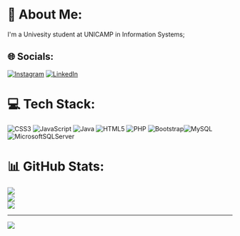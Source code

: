 # 💫 About Me:
I'm a Univesity student at UNICAMP in Information Systems;


## 🌐 Socials:
[![Instagram](https://img.shields.io/badge/Instagram-%23E4405F.svg?logo=Instagram&logoColor=white)](https://instagram.com/_vitordaniel._) [![LinkedIn](https://img.shields.io/badge/LinkedIn-%230077B5.svg?logo=linkedin&logoColor=white)](https://www.linkedin.com/in/vitor-d)

# 💻 Tech Stack:
![CSS3](https://img.shields.io/badge/css3-%231572B6.svg?style=for-the-badge&logo=css3&logoColor=white) ![JavaScript](https://img.shields.io/badge/javascript-%23323330.svg?style=for-the-badge&logo=javascript&logoColor=%23F7DF1E) ![Java](https://img.shields.io/badge/java-%23ED8B00.svg?style=for-the-badge&logo=java&logoColor=white) ![HTML5](https://img.shields.io/badge/html5-%23E34F26.svg?style=for-the-badge&logo=html5&logoColor=white) ![PHP](https://img.shields.io/badge/php-%23777BB4.svg?style=for-the-badge&logo=php&logoColor=white) ![Bootstrap](https://img.shields.io/badge/bootstrap-%23563D7C.svg?style=for-the-badge&logo=bootstrap&logoColor=white)![MySQL](https://img.shields.io/badge/mysql-%2300f.svg?style=for-the-badge&logo=mysql&logoColor=white) ![MicrosoftSQLServer](https://img.shields.io/badge/Microsoft%20SQL%20Sever-CC2927?style=for-the-badge&logo=microsoft%20sql%20server&logoColor=white)
# 📊 GitHub Stats:
![](https://github-readme-stats.vercel.app/api?username=VitorPortinari&theme=dracula&hide_border=false&include_all_commits=false&count_private=false)<br/>
![](https://github-readme-streak-stats.herokuapp.com/?user=VitorPortinari&theme=dracula&hide_border=false)<br/>
![](https://github-readme-stats.vercel.app/api/top-langs/?username=VitorPortinari&theme=dracula&hide_border=false&include_all_commits=false&count_private=false&layout=compact)

---
[![](https://visitcount.itsvg.in/api?id=VitorPortinari&icon=0&color=10)](https://visitcount.itsvg.in)

<!-- Proudly created with GPRM ( https://gprm.itsvg.in ) -->
